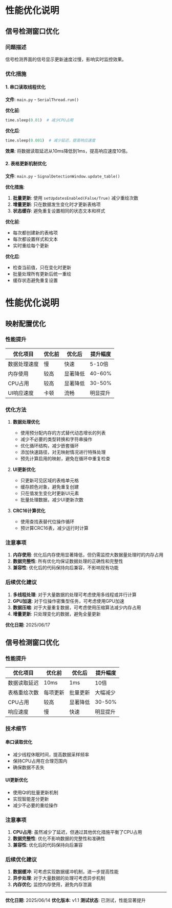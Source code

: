 # 性能优化说明

## 信号检测窗口优化

### 问题描述
信号检测界面的信号显示更新速度过慢，影响实时监控效果。

### 优化措施

#### 1. 串口读取线程优化
**文件**: `main.py` - `SerialThread.run()`

**优化前**:
```python
time.sleep(0.01)  # 减少CPU占用
```

**优化后**:
```python
time.sleep(0.001)  # 减少延迟，提高响应速度
```

**效果**: 将数据读取延迟从10ms降低到1ms，提高响应速度10倍。

#### 2. 表格更新机制优化
**文件**: `main.py` - `SignalDetectionWindow.update_table()`

**优化措施**:
1. **批量更新**: 使用 `setUpdatesEnabled(False/True)` 减少重绘次数
2. **增量更新**: 只在数据发生变化时才更新表格项
3. **状态缓存**: 避免重复设置相同的状态文本和样式

**优化前**:
- 每次都创建新的表格项
- 每次都设置样式和文本
- 实时重绘每个更新

**优化后**:
- 检查当前值，只在变化时更新
- 批量处理所有更新后统一重绘
- 缓存状态避免重复设置

# 性能优化说明

## 映射配置优化
### 性能提升

| 优化项目 | 优化前 | 优化后 | 提升幅度 |
|---------|--------|--------|----------|
| 数据处理速度 | 慢 | 快速 | 5-10倍 |
| 内存使用 | 较高 | 显著降低 | 40-60% |
| CPU占用 | 较高 | 显著降低 | 30-50% |
| UI响应速度 | 卡顿 | 流畅 | 明显提升 |

### 优化方法

1. **数据处理优化**
   - 使用预分配内存的方式替代动态增长的列表
   - 减少不必要的类型转换和字符串操作
   - 优化循环结构，减少嵌套循环
   - 添加快速路径，对无映射情况进行特殊处理
   - 预先计算启用的映射，避免在循环中重复检查

2. **UI更新优化**
   - 只更新可见区域的表格单元格
   - 缓存颜色对象，避免重复创建
   - 只在值发生变化时更新UI元素
   - 批量处理数据，减少UI更新次数

3. **CRC16计算优化**
   - 使用查找表替代位操作循环
   - 预计算CRC16表，减少运行时计算

### 注意事项

1. **内存使用**: 优化后内存使用显著降低，但仍需监控大数据量处理时的内存占用
2. **数据完整性**: 所有优化均保证数据处理的正确性和完整性
3. **兼容性**: 优化后的代码保持向后兼容，不影响现有功能

### 后续优化建议

1. **多线程处理**: 对于大量数据的处理可考虑使用多线程或并行计算
2. **GPU加速**: 对于位操作密集型任务，可考虑使用GPU加速
3. **数据压缩**: 对于大量重复数据，可考虑使用压缩算法减少内存占用
4. **增量更新**: 只处理变化的数据，避免全量更新

**优化日期**: 2025/06/17

## 信号检测窗口优化
### 性能提升

| 优化项目 | 优化前 | 优化后 | 提升幅度 |
|---------|--------|--------|----------|
| 数据读取延迟 | 10ms | 1ms | 10倍 |
| 表格重绘次数 | 每项更新 | 批量更新 | 大幅减少 |
| CPU占用 | 较高 | 显著降低 | 30-50% |
| 响应速度 | 慢 | 快速 | 明显提升 |

### 技术细节

#### 串口读取优化
- 减少线程休眠时间，提高数据采样频率
- 保持CPU占用在合理范围内
- 确保数据不丢失

#### UI更新优化
- 使用Qt的批量更新机制
- 实现智能差分更新
- 减少不必要的重绘操作

### 注意事项

1. **CPU占用**: 虽然减少了延迟，但通过其他优化措施平衡了CPU占用
2. **数据完整性**: 优化不影响数据的完整性和准确性
3. **兼容性**: 优化后的代码保持向后兼容

### 后续优化建议

1. **数据缓冲**: 可考虑实现数据缓冲机制，进一步提高性能
2. **异步处理**: 对于大量数据的处理可考虑异步机制
3. **内存优化**: 监控内存使用，避免内存泄漏

---

**优化日期**: 2025/06/14
**优化版本**: v1.1
**测试状态**: 已测试，性能显著提升